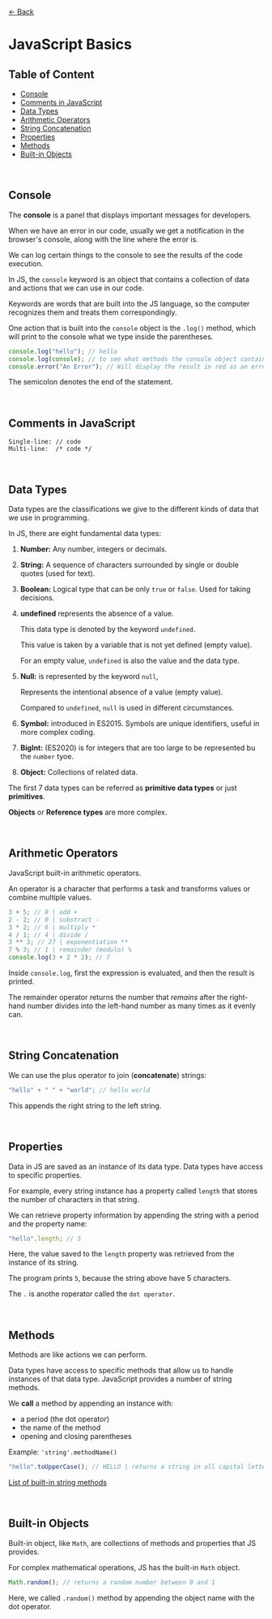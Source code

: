 [&larr; Back](./README.md)

# JavaScript Basics

## Table of Content

- [Console](#console)
- [Comments in JavaScript](#comments-in-javascript)
- [Data Types](#data-types)
- [Arithmetic Operators](#arithmetic-operators)
- [String Concatenation](#string-concatenation)
- [Properties](#properties)
- [Methods](#methods)
- [Built-in Objects](#built-in-objects)

<br>

## Console

The **console** is a panel that displays important messages for developers.

When we have an error in our code, usually we get a notification in the browser's console, along with the line where the error is.

We can log certain things to the console to see the results of the code execution.

In JS, the `console` keyword is an object that contains a collection of data and actions that we can use in our code.

Keywords are words that are built into the JS language, so the computer recognizes them and treats them correspondingly.

One action that is built into the `console` object is the `.log()` method, which will print to the console what we type inside the parentheses.

```js
console.log("hello"); // hello
console.log(console); // to see what methods the console object contains
console.error("An Error"); // Will display the result in red as an error
```

The semicolon denotes the end of the statement.

<br>

## Comments in JavaScript

```
Single-line: // code
Multi-line:  /* code */
```

<br>

## Data Types

Data types are the classifications we give to the different kinds of data that we use in programming.

In JS, there are eight fundamental data types:

1. **Number:** Any number, integers or decimals.
2. **String:** A sequence of characters surrounded by single or double quotes (used for text).
3. **Boolean:** Logical type that can be only `true` or `false`. Used for taking decisions.
4. **undefined** represents the absence of a value.

   This data type is denoted by the keyword `undefined`.

   This value is taken by a variable that is not yet defined (empty value).

   For an empty value, `undefined` is also the value and the data type.

5. **Null:** is represented by the keyword `null`,

   Represents the intentional absence of a value (empty value).

   Compared to `undefined`, `null` is used in different circumstances.

6. **Symbol:** introduced in ES2015. Symbols are unique identifiers, useful in more complex coding.

7. **BigInt:** (ES2020) is for integers that are too large to be represented bu the `number` tyoe.

8. **Object:** Collections of related data.

The first 7 data types can be referred as **primitive data types** or just **primitives**.

**Objects** or **Reference types** are more complex.

<br>

## Arithmetic Operators

JavaScript built-in arithmetic operators.

An operator is a character that performs a task and transforms values or combine multiple values.

```js
3 + 5; // 8 | add +
2 - 2; // 0 | substract -
3 * 2; // 6 | multiply *
4 / 1; // 4 | divide /
3 ** 3; // 27 | exponentiation **
7 % 3; // 1 | remainder (modulo) %
console.log(3 + 2 * 2); // 7
```

Inside `console.log`, first the expression is evaluated, and then the result is printed.

The remainder operator returns the number that _remains_ after the right-hand number divides into the left-hand number as many times as it evenly can.

<br>

## String Concatenation

We can use the plus operator to join (**concatenate**) strings:

```js
"hello" + " " + "world"; // hello world
```

This appends the right string to the left string.

<br>

## Properties

Data in JS are saved as an instance of its data type. Data types have access to specific properties.

For example, every string instance has a property called `length` that stores the number of characters in that string.

We can retrieve property information by appending the string with a period and the property name:

```js
"hello".length; // 5
```

Here, the value saved to the `length` property was retrieved from the instance of its string.

The program prints `5`, because the string above have 5 characters.

The `.` is anothe roperator called the `dot operator`.

<br>

## Methods

Methods are like actions we can perform.

Data types have access to specific methods that allow us to handle instances of that data type. JavaScript provides a number of string methods.

We **call** a method by appending an instance with:

- a period (the dot operator)
- the name of the method
- opening and closing parentheses

Example: `'string'.methodName()`

```js
"hello".toUpperCase(); // HELLO | returns a string in all capital letters
```

[List of built-in string methods](https://developer.mozilla.org/en-US/docs/Web/JavaScript/Reference/Global_Objects/String)

<br>

## Built-in Objects

Built-in object, like `Math`, are collections of methods and properties that JS provides.

For complex mathematical operations, JS has the built-in `Math` object.

```js
Math.random(); // returns a random number between 0 and 1
```

Here, we called `.random()` method by appending the object name with the dot operator.

<br>
